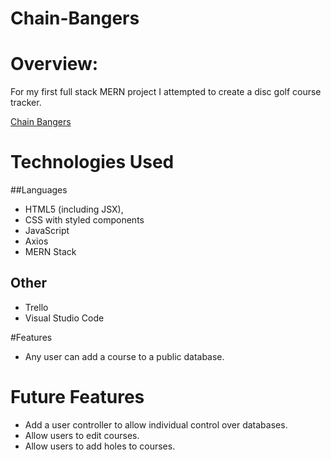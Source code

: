 # Chain-Bangers

# Overview:

For my first full stack MERN project I attempted to create a disc golf course tracker. 

[Chain Bangers](https://chain-bangers.herokuapp.com/) 

# Technologies Used

##Languages

- HTML5 (including JSX),
- CSS with styled components
- JavaScript
- Axios
- MERN Stack

## Other

- Trello
- Visual Studio Code

#Features

- Any user can add a course to a public database.

# Future Features

- Add a user controller to allow individual control over databases.  
- Allow users to edit courses.
- Allow users to add holes to courses.